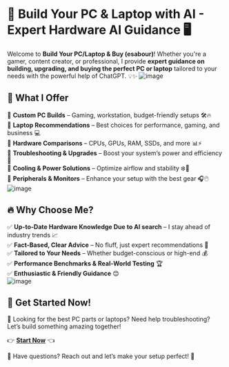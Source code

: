 # 🚀 Build Your PC & Laptop with AI - Expert Hardware AI Guidance 🖥️

Welcome to **Build Your PC/Laptop & Buy (esabour)**! Whether you're a gamer, content creator, or professional, I provide **expert guidance on building, upgrading, and buying the perfect PC or laptop** tailored to your needs with the powerful help of ChatGPT. 💡✨
![image](https://github.com/user-attachments/assets/f8369125-f579-40c6-805d-2f991879fddb)

## 🎯 What I Offer

🔹 **Custom PC Builds** – Gaming, workstation, budget-friendly setups 🛠️🔥  
🔹 **Laptop Recommendations** – Best choices for performance, gaming, and business 💻  
🔹 **Hardware Comparisons** – CPUs, GPUs, RAM, SSDs, and more 📊⚡  
🔹 **Troubleshooting & Upgrades** – Boost your system’s power and efficiency 🚀  
🔹 **Cooling & Power Solutions** – Optimize airflow and stability ❄️🔌  
🔹 **Peripherals & Monitors** – Enhance your setup with the best gear 🎧🖱️  
![image](https://github.com/user-attachments/assets/6d3cc650-5204-45b7-8bd6-9387ce1019b6)

## 🔥 Why Choose Me?

✅ **Up-to-Date Hardware Knowledge Due to AI search** – I stay ahead of industry trends 📈  
✅ **Fact-Based, Clear Advice** – No fluff, just expert recommendations 🎯  
✅ **Tailored to Your Needs** – Whether budget-conscious or high-end 💰  
✅ **Performance Benchmarks & Real-World Testing** 🏆  
✅ **Enthusiastic & Friendly Guidance** 😊  
![image](https://github.com/user-attachments/assets/4958faa1-b194-4ba0-b4d8-59725d057143)

## 🚀 Get Started Now!

🔹 Looking for the best PC parts or laptops? Need help troubleshooting? Let’s build something amazing together!  

👉 **[Start Now](https://chatgpt.com/g/g-67a9d25335648191b9d8f8abbbfc4e47-build-your-pc-laptop-buy-esabour)** 👈

📩 Have questions? Reach out and let’s make your setup perfect! 💬
